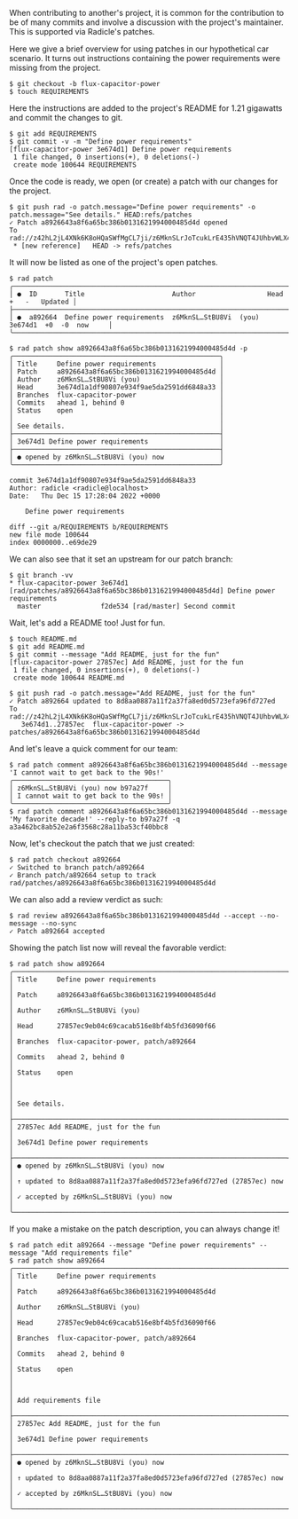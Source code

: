 When contributing to another's project, it is common for the contribution to be
of many commits and involve a discussion with the project's maintainer.  This is supported
via Radicle's patches.

Here we give a brief overview for using patches in our hypothetical car
scenario.  It turns out instructions containing the power requirements were
missing from the project.

```
$ git checkout -b flux-capacitor-power
$ touch REQUIREMENTS
```

Here the instructions are added to the project's README for 1.21 gigawatts and
commit the changes to git.

```
$ git add REQUIREMENTS
$ git commit -v -m "Define power requirements"
[flux-capacitor-power 3e674d1] Define power requirements
 1 file changed, 0 insertions(+), 0 deletions(-)
 create mode 100644 REQUIREMENTS
```

Once the code is ready, we open (or create) a patch with our changes for the project.

``` (stderr)
$ git push rad -o patch.message="Define power requirements" -o patch.message="See details." HEAD:refs/patches
✓ Patch a8926643a8f6a65bc386b0131621994000485d4d opened
To rad://z42hL2jL4XNk6K8oHQaSWfMgCL7ji/z6MknSLrJoTcukLrE435hVNQT4JUhbvWLX4kUzqkEStBU8Vi
 * [new reference]   HEAD -> refs/patches
```

It will now be listed as one of the project's open patches.

```
$ rad patch
╭─────────────────────────────────────────────────────────────────────────────────────────╮
│ ●  ID       Title                      Author                  Head     +   -   Updated │
├─────────────────────────────────────────────────────────────────────────────────────────┤
│ ●  a892664  Define power requirements  z6MknSL…StBU8Vi  (you)  3e674d1  +0  -0  now     │
╰─────────────────────────────────────────────────────────────────────────────────────────╯
```
```
$ rad patch show a8926643a8f6a65bc386b0131621994000485d4d -p
╭────────────────────────────────────────────────────╮
│ Title     Define power requirements                │
│ Patch     a8926643a8f6a65bc386b0131621994000485d4d │
│ Author    z6MknSL…StBU8Vi (you)                    │
│ Head      3e674d1a1df90807e934f9ae5da2591dd6848a33 │
│ Branches  flux-capacitor-power                     │
│ Commits   ahead 1, behind 0                        │
│ Status    open                                     │
│                                                    │
│ See details.                                       │
├────────────────────────────────────────────────────┤
│ 3e674d1 Define power requirements                  │
├────────────────────────────────────────────────────┤
│ ● opened by z6MknSL…StBU8Vi (you) now              │
╰────────────────────────────────────────────────────╯

commit 3e674d1a1df90807e934f9ae5da2591dd6848a33
Author: radicle <radicle@localhost>
Date:   Thu Dec 15 17:28:04 2022 +0000

    Define power requirements

diff --git a/REQUIREMENTS b/REQUIREMENTS
new file mode 100644
index 0000000..e69de29

```

We can also see that it set an upstream for our patch branch:
```
$ git branch -vv
* flux-capacitor-power 3e674d1 [rad/patches/a8926643a8f6a65bc386b0131621994000485d4d] Define power requirements
  master               f2de534 [rad/master] Second commit
```

Wait, let's add a README too! Just for fun.

```
$ touch README.md
$ git add README.md
$ git commit --message "Add README, just for the fun"
[flux-capacitor-power 27857ec] Add README, just for the fun
 1 file changed, 0 insertions(+), 0 deletions(-)
 create mode 100644 README.md
```
``` (stderr)
$ git push rad -o patch.message="Add README, just for the fun"
✓ Patch a892664 updated to 8d8aa0887a11f2a37fa8ed0d5723efa96fd727ed
To rad://z42hL2jL4XNk6K8oHQaSWfMgCL7ji/z6MknSLrJoTcukLrE435hVNQT4JUhbvWLX4kUzqkEStBU8Vi
   3e674d1..27857ec  flux-capacitor-power -> patches/a8926643a8f6a65bc386b0131621994000485d4d
```

And let's leave a quick comment for our team:

```
$ rad patch comment a8926643a8f6a65bc386b0131621994000485d4d --message 'I cannot wait to get back to the 90s!'
╭───────────────────────────────────────╮
│ z6MknSL…StBU8Vi (you) now b97a27f     │
│ I cannot wait to get back to the 90s! │
╰───────────────────────────────────────╯
$ rad patch comment a8926643a8f6a65bc386b0131621994000485d4d --message 'My favorite decade!' --reply-to b97a27f -q
a3a462bc8ab52e2a6f3568c28a11ba53cf40bbc8
```

Now, let's checkout the patch that we just created:

```
$ rad patch checkout a892664
✓ Switched to branch patch/a892664
✓ Branch patch/a892664 setup to track rad/patches/a8926643a8f6a65bc386b0131621994000485d4d
```

We can also add a review verdict as such:

```
$ rad review a8926643a8f6a65bc386b0131621994000485d4d --accept --no-message --no-sync
✓ Patch a892664 accepted
```

Showing the patch list now will reveal the favorable verdict:

```
$ rad patch show a892664
╭─────────────────────────────────────────────────────────────────────╮
│ Title     Define power requirements                                 │
│ Patch     a8926643a8f6a65bc386b0131621994000485d4d                  │
│ Author    z6MknSL…StBU8Vi (you)                                     │
│ Head      27857ec9eb04c69cacab516e8bf4b5fd36090f66                  │
│ Branches  flux-capacitor-power, patch/a892664                       │
│ Commits   ahead 2, behind 0                                         │
│ Status    open                                                      │
│                                                                     │
│ See details.                                                        │
├─────────────────────────────────────────────────────────────────────┤
│ 27857ec Add README, just for the fun                                │
│ 3e674d1 Define power requirements                                   │
├─────────────────────────────────────────────────────────────────────┤
│ ● opened by z6MknSL…StBU8Vi (you) now                               │
│ ↑ updated to 8d8aa0887a11f2a37fa8ed0d5723efa96fd727ed (27857ec) now │
│ ✓ accepted by z6MknSL…StBU8Vi (you) now                             │
╰─────────────────────────────────────────────────────────────────────╯
```

If you make a mistake on the patch description, you can always change it!

```
$ rad patch edit a892664 --message "Define power requirements" --message "Add requirements file"
$ rad patch show a892664
╭─────────────────────────────────────────────────────────────────────╮
│ Title     Define power requirements                                 │
│ Patch     a8926643a8f6a65bc386b0131621994000485d4d                  │
│ Author    z6MknSL…StBU8Vi (you)                                     │
│ Head      27857ec9eb04c69cacab516e8bf4b5fd36090f66                  │
│ Branches  flux-capacitor-power, patch/a892664                       │
│ Commits   ahead 2, behind 0                                         │
│ Status    open                                                      │
│                                                                     │
│ Add requirements file                                               │
├─────────────────────────────────────────────────────────────────────┤
│ 27857ec Add README, just for the fun                                │
│ 3e674d1 Define power requirements                                   │
├─────────────────────────────────────────────────────────────────────┤
│ ● opened by z6MknSL…StBU8Vi (you) now                               │
│ ↑ updated to 8d8aa0887a11f2a37fa8ed0d5723efa96fd727ed (27857ec) now │
│ ✓ accepted by z6MknSL…StBU8Vi (you) now                             │
╰─────────────────────────────────────────────────────────────────────╯
```
